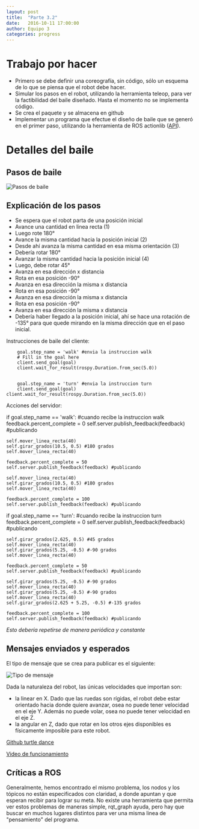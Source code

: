 ```yaml
---
layout: post
title:  "Parte 3.2"
date:   2016-10-11 17:00:00
author: Equipo 3
categories: progress
---
```


# Trabajo por hacer
* Primero se debe definir una coreografía, sin código, sólo un esquema de lo que se piensa que el robot debe hacer.
* Simular los pasos en el robot, utilizando la herramienta teleop, para ver la factibilidad del baile diseñado. Hasta el momento no se implementa código.
* Se crea el paquete y se almacena en github 
* Implementar un programa que efectue el diseño de baile que se generó en el primer paso, utilizando la herramienta de ROS actionlib  ([API](http://wiki.ros.org/actionlib)).

# Detalles del baile

## Pasos de baile

![Pasos de baile]({{site.baseurl}}/assets/diseñobaile.jpg)

## Explicación de los pasos
* Se espera que el robot parta de una posición inicial
* Avance una cantidad en linea recta (1) 
* Luego rote 180°
* Avance la misma cantidad hacia la posición inicial (2) 
* Desde ahí avanza la misma cantidad en esa misma orientación (3)
* Debería rotar 180° 
* Avanzar la misma cantidad hacia la posición inicial (4)
* Luego, debe rotar 45°
* Avanza en esa dirección x distancia
* Rota en esa posición -90°
* Avanza en esa dirección la misma x distancia
* Rota en esa posición -90°
* Avanza en esa dirección la misma x distancia
* Rota en esa posición -90°
* Avanza en esa dirección la misma x distancia
* Debería haber llegado a la posición inicial, ahí se hace una rotación de -135° para que quede mirando en la misma dirección que en el paso inicial.

Instrucciones de baile del cliente:

		goal.step_name = 'walk' #envia la instruccion walk
		# Fill in the goal here
		client.send_goal(goal)
		client.wait_for_result(rospy.Duration.from_sec(5.0))


		goal.step_name = 'turn' #envia la instruccion turn
		client.send_goal(goal)
    client.wait_for_result(rospy.Duration.from_sec(5.0))

Acciones del servidor:

  if goal.step_name == 'walk': #cuando recibe la instruccion walk
    feedback.percent_complete = 0
    self.server.publish_feedback(feedback) #publicando

    self.mover_linea_recta(40)
    self.girar_grados(10.5, 0.5) #180 grados
    self.mover_linea_recta(40)

    feedback.percent_complete = 50
    self.server.publish_feedback(feedback) #publicando

    self.mover_linea_recta(40)
    self.girar_grados(10.5, 0.5) #180 grados
    self.mover_linea_recta(40)

    feedback.percent_complete = 100
    self.server.publish_feedback(feedback) #publicando

  if goal.step_name == 'turn': #cuando recibe la instruccion turn
    feedback.percent_complete = 0
    self.server.publish_feedback(feedback) #publicando

    self.girar_grados(2.625, 0.5) #45 grados
    self.mover_linea_recta(40)
    self.girar_grados(5.25, -0.5) #-90 grados
    self.mover_linea_recta(40)

    feedback.percent_complete = 50
    self.server.publish_feedback(feedback) #publicando

    self.girar_grados(5.25, -0.5) #-90 grados
    self.mover_linea_recta(40)
    self.girar_grados(5.25, -0.5) #-90 grados
    self.mover_linea_recta(40)
    self.girar_grados(2.625 + 5.25, -0.5) #-135 grados

    feedback.percent_complete = 100
    self.server.publish_feedback(feedback) #publicando

*Esto debería repetirse de manera periódica y constante*

## Mensajes enviados y esperados

El tipo de mensaje que se crea para publicar es el siguiente:

![Tipo de mensaje]({{site.baseurl}}/assets/tipomsg.png)

Dada la naturaleza del robot, las únicas velocidades que importan son:

* la linear en X. Dado que las ruedas son rígidas, el robot debe estar orientado hacia donde quiere avanzar, osea no puede tener velocidad en el eje Y. Además no puede volar, osea no puede tener velocidad en el eje Z.
* la angular en Z, dado que rotar en los otros ejes disponibles es físicamente imposible para este robot.

[Github turtle dance](https://github.com/ccsorip/cc5407_turtle_dance)

[Video de funcionamiento](https://youtu.be/Wn0H2sefKOw)

## Críticas a ROS

Generalmente, hemos encontrado el mismo problema, los nodos y los tópicos no están especificados con claridad, a donde apuntan y que esperan recibir para lograr su meta. No existe una herramienta que permita ver estos problemas de maneras simple, rqt_graph ayuda, pero hay que buscar en muchos lugares distintos para ver una misma linea de "pensamiento" del programa.
